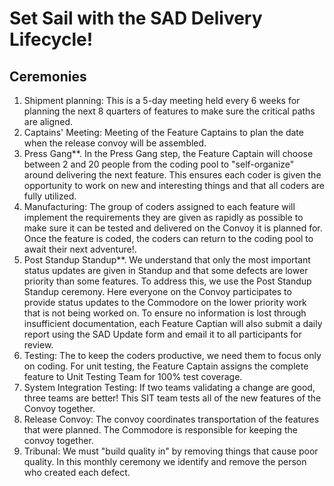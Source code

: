 # Set Sail with the SAD Delivery Lifecycle!

## Ceremonies

 1. Shipment planning: This is a 5-day meeting held every 6 weeks for planning the next 8 quarters of features to make sure the critical paths are aligned.
 1. Captains' Meeting: Meeting of the Feature Captains to plan the date when the release convoy will be assembled.
 1. Press Gang**. In the Press Gang step, the Feature Captain will choose between 2 and 20 people from the coding pool to "self-organize" around delivering the next feature. This ensures each coder is given the opportunity to work on new and interesting things and that all coders are fully utilized.
 1. Manufacturing: The group of coders assigned to each feature will implement the requirements they are given as rapidly as possible to make sure it can be tested and delivered on the Convoy it is planned for. Once the feature is
 coded, the coders can return to the coding pool to await their next adventure!.
 1. Post Standup Standup**. We understand that only the most important status updates are given in Standup and that
 some defects are lower priority than some features. To address this, we use the Post Standup Standup ceremony. Here
 everyone on the Convoy participates to provide status updates to the Commodore on the lower priority work that is not
 being worked on. To ensure no information is lost through insufficient documentation, each Feature Captian will also
 submit a daily report using the SAD Update form and email it to all participants for review.
 1. Testing: The to keep the coders productive, we need them to focus only on coding. For unit testing, the Feature Captain assigns the complete feature to Unit Testing Team for 100% test coverage.
 1. System Integration Testing: If two teams validating a change are good, three teams are better! This SIT team tests all of the new features of the Convoy together.
 1. Release Convoy: The convoy coordinates transportation of the features that were planned. The Commodore is responsible for keeping the convoy together.
 1. Tribunal: We must "build quality in" by removing things that cause poor quality. In this monthly ceremony we identify and remove the person who created each defect.
